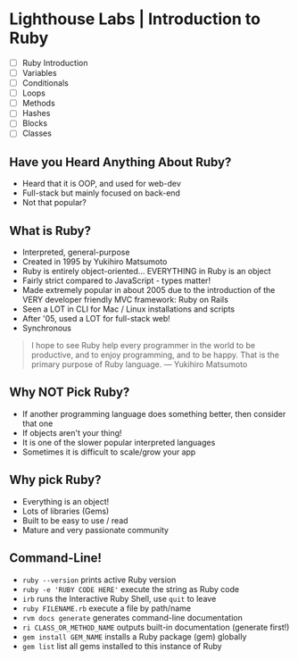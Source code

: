 # Lighthouse Labs | Introduction to Ruby

* [ ] Ruby Introduction
* [ ] Variables
* [ ] Conditionals
* [ ] Loops
* [ ] Methods
* [ ] Hashes
* [ ] Blocks
* [ ] Classes

## Have you Heard Anything About Ruby?

* Heard that it is OOP, and used for web-dev
* Full-stack but mainly focused on back-end
* Not that popular?

## What is Ruby?

* Interpreted, general-purpose
* Created in 1995 by Yukihiro Matsumoto
* Ruby is entirely object-oriented... EVERYTHING in Ruby is an object
* Fairly strict compared to JavaScript - types matter!
* Made extremely popular in about 2005 due to the introduction of the VERY developer friendly MVC framework: Ruby on Rails
* Seen a LOT in CLI for Mac / Linux installations and scripts
* After '05, used a LOT for full-stack web!
* Synchronous

> I hope to see Ruby help every programmer in the world to be productive, and to enjoy programming, and to be happy. That is the primary purpose of Ruby language. — Yukihiro Matsumoto

## Why NOT Pick Ruby?

* If another programming language does something better, then consider that one
* If objects aren't your thing!
* It is one of the slower popular interpreted languages
* Sometimes it is difficult to scale/grow your app

## Why pick Ruby?

* Everything is an object!
* Lots of libraries (Gems)
* Built to be easy to use / read
* Mature and very passionate community

## Command-Line!

* `ruby --version` prints active Ruby version
* `ruby -e 'RUBY CODE HERE'` execute the string as Ruby code
* `irb` runs the Interactive Ruby Shell, use `quit` to leave
* `ruby FILENAME.rb` execute a file by path/name
* `rvm docs generate` generates command-line documentation
* `ri CLASS_OR_METHOD_NAME` outputs built-in documentation (generate first!)
* `gem install GEM_NAME` installs a Ruby package (gem) globally
* `gem list` list all gems installed to this instance of Ruby
